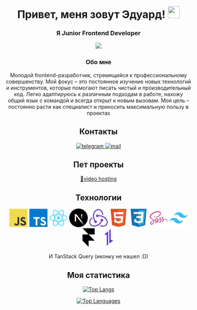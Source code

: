 <h1 align="center">Привет, меня зовут Эдуард! <img src="https://github.com/blackcater/blackcater/raw/main/images/Hi.gif" width="32" height="32"/></h1>
<h3 align="center">Я Junior Frontend Developer</h3>

<div align="center" >
  <img src="https://c.tenor.com/qD-f9yFZjy0AAAAd/tenor.gif"/>
  <h3>Обо мне</h3>
  <p>Молодой frontend-разработчик, стремящийся к профессиональному совершенству. Мой фокус – это постоянное изучение новых технологий и инструментов, которые помогают писать чистый и производительный код. Легко адаптируюсь к различным подходам в работе, нахожу общий язык с командой и всегда открыт к новым вызовам. Моя цель – постоянно расти как специалист и приносить максимальную пользу в проектах</p>
</div>

<h2 align="center">Контакты</h2>
<div align="center" >
  <a href="https://t.me/Eduard_np" target="_blank">
    <img src="https://img.shields.io/badge/Telegram-2CA5E0?style=for-the-badge&logo=telegram&logoColor=white" alt="telegram"/>
  </a>
  <a href="mailto:eduadmedh@yandex.ru" target="_blank">
    <img src="https://img.shields.io/badge/Gmail-D14836?style=for-the-badge&logo=gmail&logoColor=white" alt="mail"/>
  </a>
</div>

<h2 align="center">Пет проекты</h2>
<div align="center">
  <a href="https://github.com/mednikov-eduard/youtube-2.0" target="_blank">
    🎥video hosting
  </a>
  <!-- 
  <a href="https://my-website-mocha-ten.vercel.app/" target="_blank">
    🌐business card website 
  </a>
  <a href="https://ovinograd.vercel.app/" target="_blank">
    🖥Landing
  </a>
  <a href="https://dogman-fe.github.io/test-form/" target="_blank">
    📝Test
  </a>
  <a href="https://site-authorization.vercel.app" target="_blank">
    🔐Site with authorization
  </a> 
  -->
</div>

<h2 align="center">Технологии</h2>
<div align="center">
   <img src="https://github.com/devicons/devicon/raw/master/icons/javascript/javascript-original.svg" width="50" height="50" alt="javascript"/>
   <img src="https://github.com/devicons/devicon/raw/master/icons/typescript/typescript-original.svg" width="50" height="50" alt="typescript"/>
   <img src="https://github.com/devicons/devicon/raw/master/icons/react/react-original.svg" width="50" height="50" alt="react"/>
   <img src="https://github.com/devicons/devicon/blob/master/icons/nextjs/nextjs-original.svg" width="50" height="50" alt="nextjs"/>
   <img src="https://github.com/devicons/devicon/raw/master/icons/redux/redux-original.svg" width="50" height="50" alt="redux"/>
   <img src="https://github.com/devicons/devicon/blob/master/icons/html5/html5-original.svg" width="50" height="50" alt="html"/>
   <img src="https://github.com/devicons/devicon/blob/master/icons/css3/css3-original.svg" width="50" height="50" alt="css"/>
   <img src="https://github.com/devicons/devicon/blob/master/icons/sass/sass-original.svg" width="50" height="50" alt="sass"/>
   <img src="https://github.com/devicons/devicon/blob/master/icons/tailwindcss/tailwindcss-original.svg" width="50" height="50" alt="tailwind"/>
   <img src="https://github.com/devicons/devicon/blob/master/icons/framermotion/framermotion-original.svg" width="50" height="50" alt="framermotion-original.svg"/>
   <img src="https://github.com/devicons/devicon/blob/master/icons/axios/axios-plain.svg" width="50" height="50" alt="axios"/>
  <p>И TanStack Query (иконку не нашел :D)</p>
</div>


<h2 align="center">Моя статистика</h2>

<div align="center">
  
[![Top Langs](https://github-readme-stats.vercel.app/api/top-langs/?username=DogmaN-fe)](https://github.com/anuraghazra/github-readme-stats)

<a href="https://github.com/anuraghazra/github-readme-stats" target="_blank">
    <img src="https://github-readme-stats.vercel.app/api/top-langs/?username=DogmaN-fe" 
         alt="Top Languages" 
         style="border: none;">
</a>

<!---
[![trophy](https://github-profile-trophy.vercel.app/?username=DogmaN-fe)](https://github.com/ryo-ma/github-profile-trophy)

[![Anurag's GitHub stats](https://github-readme-stats.vercel.app/api?username=DogmaN-fe)](https://github.com/anuraghazra/github-readme-stats)

--->
</div>
<!---
DogmaN-fe/DogmaN-fe is a ✨ special ✨ repository because its `README.md` (this file) appears on your GitHub profile.
You can click the Preview link to take a look at your changes.
--->
